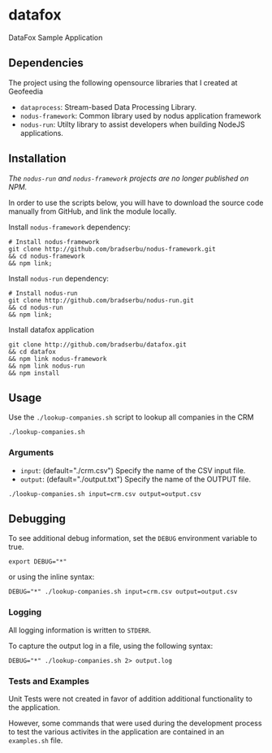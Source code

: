 # datafox
DataFox Sample Application

## Dependencies

The project using the following opensource libraries that I created at Geofeedia
- `dataprocess`: Stream-based Data Processing Library.
- `nodus-framework`: Common library used by nodus application framework
- `nodus-run`: Utilty library to assist developers when building NodeJS applications.

## Installation
_The `nodus-run` and `nodus-framework` projects are no longer published on NPM._

In order to use the scripts below, you will have to download the source code manually from GitHub, and link the module locally.

Install `nodus-framework` dependency:
```
# Install nodus-framework
git clone http://github.com/bradserbu/nodus-framework.git
&& cd nodus-framework 
&& npm link;
```

Install `nodus-run` dependency:
```
# Install nodus-run 
git clone http://github.com/bradserbu/nodus-run.git
&& cd nodus-run
&& npm link;
```

Install datafox application
```
git clone http://github.com/bradserbu/datafox.git
&& cd datafox
&& npm link nodus-framework
&& npm link nodus-run
&& npm install
```

## Usage
Use the `./lookup-companies.sh` script to lookup all companies in the CRM
```
./lookup-companies.sh
```
### Arguments
- `input`: (default="./crm.csv") Specify the name of the CSV input file.
- `output`: (default="./output.txt") Specify the name of the OUTPUT file.
```
./lookup-companies.sh input=crm.csv output=output.csv
```

## Debugging
To see additional debug information, set the `DEBUG` environment variable to true.
```
export DEBUG="*"
```

or using the inline syntax:
```
DEBUG="*" ./lookup-companies.sh input=crm.csv output=output.csv
```

### Logging
All logging information is written to `STDERR`.

To capture the output log in a file, using the following syntax:
```
DEBUG="*" ./lookup-companies.sh 2> output.log
```

### Tests and Examples
Unit Tests were not created in favor of addition additional functionality to the application.

However, some commands that were used during the development process to test the various activites in the application are contained in an `examples.sh` file.
